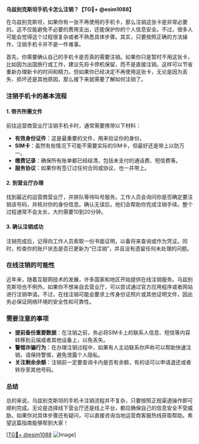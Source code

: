 **乌兹别克斯坦手机卡怎么注销？【TG💪+ @esim1088】**

在乌兹别克斯坦，如果你有一张不再使用的手机卡，那么注销这张卡是非常必要的。这不仅能避免不必要的费用支出，还能保护你的个人信息安全。不过，很多人可能会觉得这个过程很复杂或者不熟悉具体步骤。其实，只要按照正确的方法操作，注销手机卡并不是一件难事。

首先，你需要确认自己的手机卡是否真的需要注销。如果你只是暂时不用这张卡，比如因为出国旅行或工作，建议先将卡停机保留，而不是直接注销。这样可以节省重新办理新卡的时间和精力。但如果你已经决定不再使用这张卡，无论是因为丢失、损坏还是其他原因，那么接下来就需要了解如何注销了。

### 注销手机卡的基本流程

#### 1. 带齐所需文件
前往运营商营业厅注销手机卡时，通常需要携带以下材料：
- **有效身份证件**：这是最重要的文件，用来验证你的身份。
- **SIM卡**：虽然有些情况下可能不需要实际的SIM卡，但最好还是带上以防万一。
- **缴费记录**：确保所有账单都已经结清，包括未支付的通话费、短信费等。
- **服务协议**：如果你有签订过任何合同或协议，也一并带上。

#### 2. 到营业厅办理
找到最近的运营商营业厅，并排队等待叫号服务。工作人员会询问你是否确定要注销该号码，并核对你的身份信息。确认无误后，他们会帮助你完成注销手续。整个过程通常不会太长，大约需要10到20分钟。

#### 3. 确认注销成功
注销完成后，记得向工作人员索取一份书面证明，以备将来查询或作为凭证。同时，检查你的账户状态是否已更新为“已注销”，并且没有遗留任何未处理的问题。

### 在线注销的可能性
近年来，随着互联网技术的发展，许多国家和地区开始提供在线注销服务。乌兹别克斯坦也不例外。如果你不想亲自去营业厅，可以尝试通过官方应用程序或者网站进行注销申请。不过，在线注销可能会要求上传身份证照片或其他证明文件，因此务必保证网络环境的安全性和可靠性。

### 需要注意的事项
- **提前备份重要数据**：在注销之前，务必将SIM卡上的联系人信息、短信等内容转移到云端或者其他设备上，以免丢失。
- **警惕诈骗行为**：在办理注销过程中，如果有人主动联系你声称可以帮助快速注销，请保持警惕，避免泄露个人隐私。
- **关注剩余余额**：注销前一定要查询卡内是否有余额，有的话可以申请退还或者转存至其他号码。

### 总结
总的来说，乌兹别克斯坦的手机卡注销流程并不复杂，只要按照正规渠道操作即可顺利完成。无论是选择线下营业厅还是线上平台，都应确保自己的信息安全不受威胁。如果你对具体步骤还有疑问，可以直接咨询当地运营商客服热线获取帮助。希望这篇指南能够帮到大家！

[[TG💪+ @esim1088](https://t.me/s/esim1088) ![Image](https://i.postimg.cc/4NQfJmqS/Snipaste-2025-05-13-00-14-12.png)]